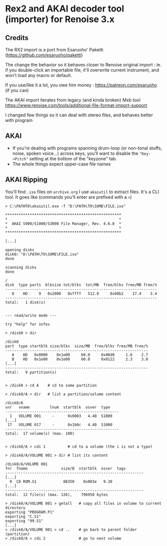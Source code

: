 # Rex2 and AKAI decoder tool (importer) for Renoise 3.x

## Credits

The RX2 import is a port from Esaruoho' Paketti (<https://github.com/esaruoho/paketti>)

The change the behavior so it behaves closer to Renoise original import : ie. if
you double-click an importable file, it'll overwrite current instrument, and won't load any
macro or default.

If you use/like it a lot, you owe him money : <https://patreon.com/esaruoho> (if you can)

The AKAI import iterates from legacy (and kinda broken) Mxb tool
<https://www.renoise.com/tools/additional-file-format-import-support>

I changed few things so it can deal with stereo files, and behaves better with program

## AKAI

- If you're dealing with programs spanning drum-loop (or non-tonal stuffs, noise, spoken voice...)
across keys, you'll want to disable the `"Key->Pitch"` setting at the bottom of the "keyzone" tab.
- The whole things expect upper-case file names

## AKAI Ripping

You'll find `.iso` files on `archive.org` I use `akaiutil` to extract files. It's a CLI tool. It goes like
(commands you'll enter are prefixed with a `>`)

```text
> C:\PATHTO\akaiutil.exe -f "D:\PATH\TO\SOME\FILE.iso"

****************************************************
*                                                  *
*  AKAI S900/S1000/S3000 File Manager, Rev. 4.6.8  *
*                                                  *
****************************************************

[...]

opening disks
disk0: "D:\PATH\TO\SOME\FILE.iso"
done

scanning disks
done

/
disk  type parts  blksize tot/blks  tot/MB  free/blks free/MB free/%
--------------------------------------------------------------------
   0    HD     9   0x2000   0xffff   512.0     0x08b2    17.4    3.4
--------------------------------------------------------------------
total:   1 disk(s)


--- read/write mode ---

try "help" for infos

> /disk0 > dir

/disk0
part  type startblk size/blks  size/MB  free/blks free/MB free/%
----------------------------------------------------------------
   A    HD   0x0000    0x1e00     60.0     0x00d0     1.6    2.7
   B    HD   0x1e00    0x1e00     60.0     0x0122     2.3    3.8
[...]
----------------------------------------------------------------
total:   9 partition(s)


> /disk0 > cd A    # cd to some partition

> /disk0/A > dir   # list a partition/volume content

/disk0/A
vnr   vname         lnum  startblk  osver  type
---------------------------------------------------
  1   VOLUME 001     -      0x0003   4.40  S1000
[...]
 17   VOLUME 017     -      0x1b0c   4.40  S1000
---------------------------------------------------
total:  17 volume(s) (max. 100)


> /disk0/A > cdi 1          # cd to a volume (the i is not a typo)

> /disk0/A/VOLUME 001 > dir # list its content

/disk0/A/VOLUME 001
fnr  fname               size/B  startblk  osver  tags
--------------------------------------------------------------
[...]
  9  CD ROM.S1            88350    0x003e   9.30
[...]
--------------------------------------------------------------
total:  12 file(s) (max. 126),    796950 bytes

> /disk0/A/VOLUME 001 > getall   # copy all files in volume to current directory
exporting "PROGRAM.P1"
exporting "C.S1"
exporting "99.S1"
[...]
> /disk0/A/VOLUME 001 > cd ..    # go back to parent folder (partition)
> /disk0/A > cdi 2               # go to next volume
```


